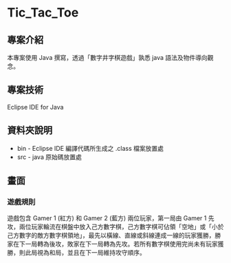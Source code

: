 # Tic_Tac_Toe
## 專案介紹
本專案使用 Java 撰寫，透過「數字井字棋遊戲」孰悉 java 語法及物件導向觀念。

## 專案技術
Eclipse IDE for Java

## 資料夾說明
* bin - Eclipse IDE 編譯代碼所生成之 .class 檔案放置處
* src - java 原始碼放置處

## 畫面
### 遊戲規則
遊戲包含 Gamer 1 (紅方) 和 Gamer 2 (藍方) 兩位玩家，第一局由 Gamer 1 先攻，兩位玩家輪流在棋盤中放入己方數字棋，己方數字棋可佔領「空地」或「小於己方數字的敵方數字棋領地」，最先以橫線、直線或斜線連成一線的玩家獲勝，勝家在下一局轉為後攻，敗家在下一局轉為先攻。若所有數字棋使用完尚未有玩家獲勝，則此局視為和局，並且在下一局維持攻守順序。

